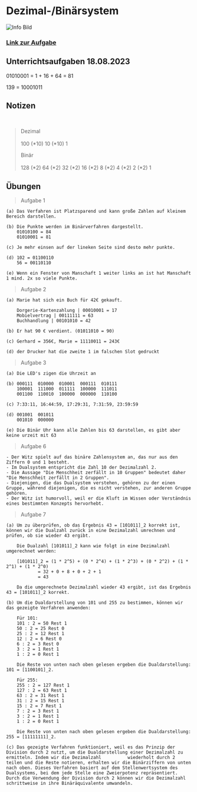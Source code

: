 # Dezimal-/Binärsystem
![Info Bild](https://www.inf-schule.de/assets/img/logo/logo_inf-schule_weiss2.png)

### [Link zur Aufgabe](https://www.inf-schule.de/information/darstellunginformation/binaerdarstellungzahlen)

## Unterrichtsaufgaben 18.08.2023
01010001 = 1 + 16 + 64 = 81

139 = 10001011

## Notizen
<br>
                             
> Dezimal                     
> <br>
> 100 (*10) 10 (*10) 1        
>
> Binär       
> <br>
> 128 (*2)   64 (*2)     32    (*2)      16 (*2)     8   (*2)    4   (*2)    2   (*2)    1

## Übungen

> Aufgabe 1

    (a) Das Verfahren ist Platzsparend und kann große Zahlen auf kleinem Bereich darstellen.

    (b) Die Punkte werden im Binärverfahren dargestellt.
        01010100 = 84
        01010001 = 81

    (c) Je mehr einsen auf der lineken Seite sind desto mehr punkte.

    (d) 102 = 01100110
        56 = 00110110

    (e) Wenn ein Fenster von Manschaft 1 weiter links an ist hat Manschaft 1 mind. 2x so viele Punkte.

> Aufgabe 2

    (a) Marie hat sich ein Buch für 42€ gekauft.
        
        Dorgerie-Kartenzahlung | 00010001 = 17
        Mobielvertrag | 00111111 = 63
        Buchhandlung | 00101010 = 42
    
    (b) Er hat 90 € verdient. (01011010 = 90)

    (c) Gerhard = 356€, Marie = 11110011 = 243€

    (d) der Drucker hat die zweite 1 im falschen Slot gedruckt

> Aufgabe 3

    (a) Die LED's zigen die Uhrzeit an

    (b) 000111  010000  010001  000111  010111
        100001  111000  011111  100000  111011
        001100  110010  100000  000000  110100

    (c) 7:33:11, 16:44:59, 17:29:31, 7:31:59, 23:59:59

    (d) 001001  001011
        001010  000000

    (e) Die Binär Uhr kann alle Zahlen bis 63 darstellen, es gibt aber keine urzeit mit 63

> Aufgabe 6

    - Der Witz spielt auf das binäre Zahlensystem an, das nur aus den Ziffern 0 und 1 besteht.
    - Im Dualsystem entspricht die Zahl 10 der Dezimalzahl 2.
    - Die Aussage "Die Menschheit zerfällt in 10 Gruppen" bedeutet daher "Die Menschheit zerfällt in 2 Gruppen".
    - Diejenigen, die das Dualsystem verstehen, gehören zu der einen Gruppe, während diejenigen, die es nicht verstehen, zur anderen Gruppe gehören.
    - Der Witz ist humorvoll, weil er die Kluft im Wissen oder Verständnis eines bestimmten Konzepts hervorhebt.

> Aufgabe 7

    (a) Um zu überprüfen, ob das Ergebnis 43 = [101011]_2 korrekt ist, können wir die Dualzahl zurück in eine Dezimalzahl umrechnen und prüfen, ob sie wieder 43 ergibt.

        Die Dualzahl [101011]_2 kann wie folgt in eine Dezimalzahl umgerechnet werden:

        [101011]_2 = (1 * 2^5) + (0 * 2^4) + (1 * 2^3) + (0 * 2^2) + (1 * 2^1) + (1 * 2^0)
                = 32 + 0 + 8 + 0 + 2 + 1
                = 43

        Da die umgerechnete Dezimalzahl wieder 43 ergibt, ist das Ergebnis 43 = [101011]_2 korrekt.

    (b) Um die Dualdarstellung von 101 und 255 zu bestimmen, können wir das gezeigte Verfahren anwenden:

        Für 101:
        101 : 2 = 50 Rest 1
        50 : 2 = 25 Rest 0
        25 : 2 = 12 Rest 1
        12 : 2 = 6 Rest 0
        6 : 2 = 3 Rest 0
        3 : 2 = 1 Rest 1
        1 : 2 = 0 Rest 1

        Die Reste von unten nach oben gelesen ergeben die Dualdarstellung: 101 = [1100101]_2.

        Für 255:
        255 : 2 = 127 Rest 1
        127 : 2 = 63 Rest 1
        63 : 2 = 31 Rest 1
        31 : 2 = 15 Rest 1
        15 : 2 = 7 Rest 1
        7 : 2 = 3 Rest 1
        3 : 2 = 1 Rest 1
        1 : 2 = 0 Rest 1

        Die Reste von unten nach oben gelesen ergeben die Dualdarstellung: 255 = [11111111]_2.

    (c) Das gezeigte Verfahren funktioniert, weil es das Prinzip der Division durch 2 nutzt, um die Dualdarstellung einer Dezimalzahl zu ermitteln. Indem wir die Dezimalzahl          wiederholt durch 2 teilen und die Reste notieren, erhalten wir die Binärziffern von unten nach oben. Dieses Verfahren basiert auf dem Stellenwertsystem des Dualsystems, bei dem jede Stelle eine Zweierpotenz repräsentiert. Durch die Verwendung der Division durch 2 können wir die Dezimalzahl schrittweise in ihre Binäräquivalente umwandeln.



